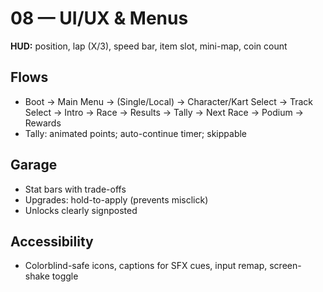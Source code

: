# 08 — UI/UX & Menus
**HUD:** position, lap (X/3), speed bar, item slot, mini-map, coin count

## Flows
- Boot → Main Menu → (Single/Local) → Character/Kart Select → Track Select → Intro → Race → Results → Tally → Next Race → Podium → Rewards
- Tally: animated points; auto-continue timer; skippable

## Garage
- Stat bars with trade-offs
- Upgrades: hold-to-apply (prevents misclick)
- Unlocks clearly signposted

## Accessibility
- Colorblind-safe icons, captions for SFX cues, input remap, screen-shake toggle

